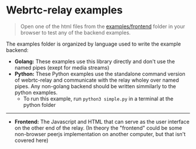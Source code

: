 # Webrtc-relay examples

> Open one of the html files from the [examples/frontend](./frontend/) folder in your browser to test any of the backend examples.

The examples folder is organized by language used to write the example backend:

- **Golang:** These examples use this library directly and don't use the named pipes (exept for media streams)
- **Python:** These Python examples use the standalone command version of webrtc-relay and communicate with the relay wholey over named pipes. Any non-golang backend should be written simmilarly to the python examples.
  - To run this example, run `python3 simple.py` in a terminal at the python folder

---

- **Frontend:** The Javascript and HTML that can serve as the user interface on the other end of the relay. (In theory the "frontend" could be some non-browser peerjs implementation on another computer, but that isn't covered here)
